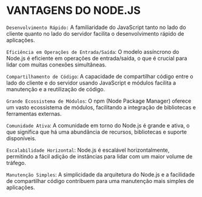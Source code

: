 # VANTAGENS DO NODE.JS

`Desenvolvimento Rápido:` A familiaridade do JavaScript tanto no lado do cliente quanto no lado do servidor facilita o desenvolvimento rápido de aplicações.

`Eficiência em Operações de Entrada/Saída`: O modelo assíncrono do Node.js é eficiente em operações de entrada/saída, o que é crucial para lidar com muitas conexões simultâneas.

`Compartilhamento de Código`: A capacidade de compartilhar código entre o lado do cliente e do servidor usando JavaScript e módulos facilita a manutenção e a reutilização de código.

`Grande Ecossistema de Módulos`: O npm (Node Package Manager) oferece um vasto ecossistema de módulos, facilitando a integração de bibliotecas e ferramentas externas.

`Comunidade Ativa`: A comunidade em torno do Node.js é grande e ativa, o que significa que há uma abundância de recursos, bibliotecas e suporte disponíveis.

`Escalabilidade Horizontal`: Node.js é escalável horizontalmente, permitindo a fácil adição de instâncias para lidar com um maior volume de tráfego.

`Manutenção Simples`: A simplicidade da arquitetura do Node.js e a facilidade de compartilhar código contribuem para uma manutenção mais simples de aplicações.
